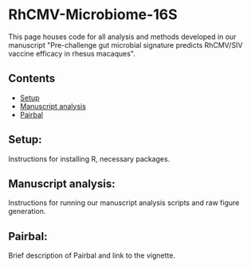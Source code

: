 # RhCMV-Microbiome-16S
This page houses code for all analysis and methods developed in our manuscript "Pre-challenge gut microbial signature predicts RhCMV/SIV vaccine efficacy in rhesus macaques".

## Contents
- [Setup](#Setup)
- [Manuscript analysis](#Manuscript-analysis)
- [Pairbal](#Pairbal)

## Setup:
Instructions for installing R, necessary packages.

## Manuscript analysis:
Instructions for running our manuscript analysis scripts and raw figure generation.

## Pairbal:
Brief description of Pairbal and link to the vignette.
